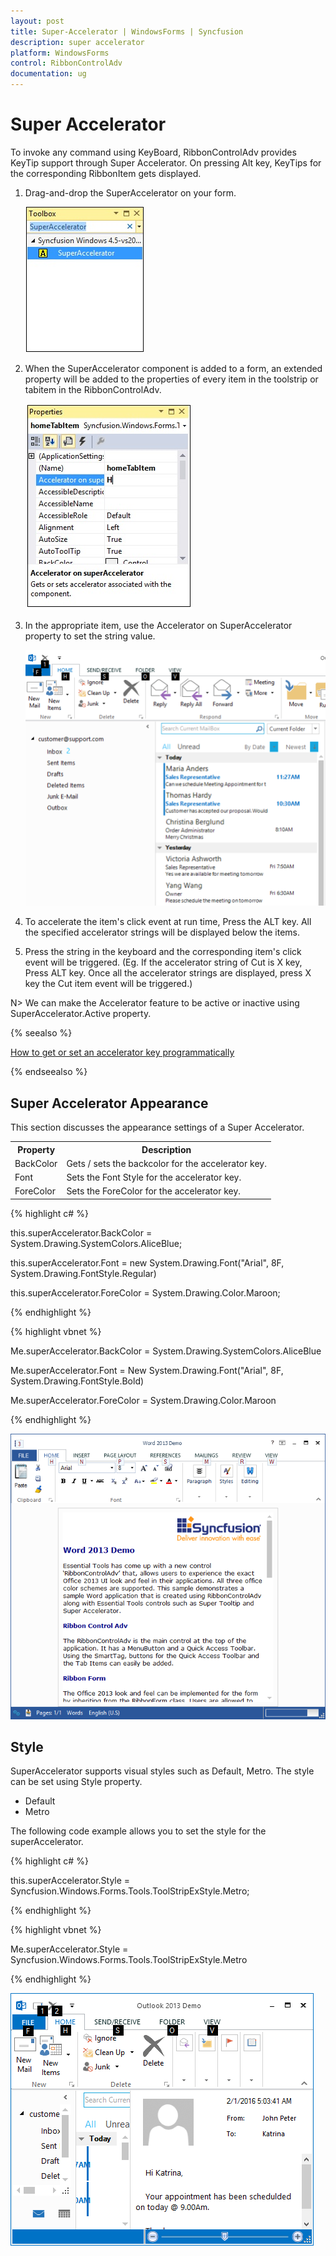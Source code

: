 ```yaml
---
layout: post
title: Super-Accelerator | WindowsForms | Syncfusion
description: super accelerator
platform: WindowsForms
control: RibbonControlAdv
documentation: ug
---
```


# Super Accelerator

To invoke any command using KeyBoard, RibbonControlAdv provides KeyTip support through Super Accelerator. On pressing Alt key, KeyTips for the corresponding RibbonItem gets displayed.

1. Drag-and-drop the SuperAccelerator on your form.

   ![](Super-Accelerator_images/Super-Accelerator_img1.jpeg)

2. When the SuperAccelerator component is added to a form, an extended property will be added to the properties of every item in the toolstrip or tabitem in the RibbonControlAdv.

   ![](Super-Accelerator_images/Super-Accelerator_img2.jpeg)

3. In the appropriate item, use the Accelerator on SuperAccelerator property to set the string value.

   ![](Super-Accelerator_images/Super-Accelerator_img2.png)

4. To accelerate the item's click event at run time, Press the ALT key. All the specified accelerator strings will be displayed below the items. 

5. Press the string in the keyboard and the corresponding item's click event will be triggered. (Eg. If the accelerator string of Cut is X key, Press ALT key. Once all the accelerator strings are displayed, press X key the Cut item event will be triggered.)

N> We can make the Accelerator feature to be active or inactive using SuperAccelerator.Active property.

{% seealso %}

[How to get or set an accelerator key programmatically](/windowsforms/ribbonadv/faq/super-accelerator/how-to-get-or-set-an-accelerator-key-programmatica.html)

{% endseealso %}


## Super Accelerator Appearance

This section discusses the appearance settings of a Super Accelerator.

<table>
<tr>
<th>
Property</th><th>
Description</th></tr>
<tr>
<td>
BackColor</td><td>
Gets / sets the backcolor for the accelerator key.</td></tr>
<tr>
<td>
Font</td><td>
Sets the Font Style for the accelerator key.</td></tr>
<tr>
<td>
ForeColor</td><td>
Sets the ForeColor for the accelerator key.</td></tr>
</table>



{% highlight c# %}

this.superAccelerator.BackColor = System.Drawing.SystemColors.AliceBlue;

this.superAccelerator.Font = new System.Drawing.Font("Arial", 8F, System.Drawing.FontStyle.Regular)

this.superAccelerator.ForeColor = System.Drawing.Color.Maroon;

{% endhighlight %}

{% highlight vbnet %}

Me.superAccelerator.BackColor = System.Drawing.SystemColors.AliceBlue

Me.superAccelerator.Font = New System.Drawing.Font("Arial", 8F, System.Drawing.FontStyle.Bold)

Me.superAccelerator.ForeColor = System.Drawing.Color.Maroon

{% endhighlight %}

![](Super-Accelerator_images/Super-Accelerator_img5.png) 

## Style

SuperAccelerator supports visual styles such as Default, Metro. The style can be set using Style property. 

* Default
* Metro

The following code example allows you to set the style for the superAccelerator.


{% highlight c# %}

this.superAccelerator.Style = Syncfusion.Windows.Forms.Tools.ToolStripExStyle.Metro;

{% endhighlight %}

{% highlight vbnet %}

Me.superAccelerator.Style = Syncfusion.Windows.Forms.Tools.ToolStripExStyle.Metro

{% endhighlight %}

![](Super-Accelerator_images/Super-Accelerator_img6.png)